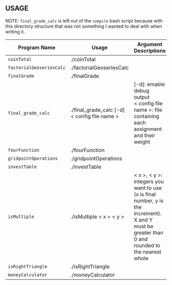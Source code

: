 ## USAGE

NOTE: `final_grade_calc` is left out of the `compile` bash script because with this directory structure that was not something I wanted to deal with when writing it.

| Program Name | Usage | Argument Descriptions |
| ------------ | ----- | --------------------- |
| `coinTotal` | ./coinTotal |
| `factorialGeoseriesCalc` | ./factorialGeoseriesCalc |
| `finalGrade` | ./finalGrade |
| `final_grade_calc` | ./final_grade_calc [-d] < config file name > | [-d]: emable debug output<br>< config file name >: file containing each assignment and their weight
| `fourFunction` | ./fourFunction |
| `gridpointOperations` | ./gridpointOperations |
| `investTable` | ./investTable |
| `isMultiple` | ./isMultiple < x > < y > | < x >, < y >: integers you want to use (x is final number, y is the increment). X and Y must be greater than 0 and rounded to the nearest whole |
| `isRightTriangle` | ./isRightTriangle |
| `moneyCalculator` | ./moneyCalculator |